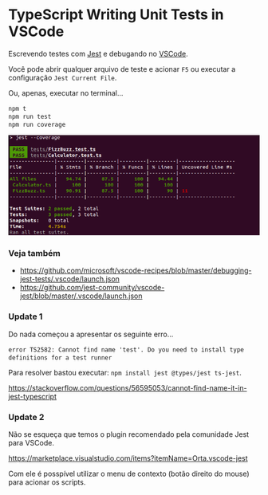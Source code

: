# TypeScript Writing Unit Tests in VSCode

Escrevendo testes com [Jest](https://jestjs.io/) e debugando no [VSCode](https://code.visualstudio.com/).

Você pode abrir qualquer arquivo de teste e acionar `F5` ou executar a configuração `Jest Current File`.

Ou, apenas, executar no terminal...

    npm t
    npm run test
    npm run coverage

![](jest-running-terminal-coverage.png)


### Veja também

+ https://github.com/microsoft/vscode-recipes/blob/master/debugging-jest-tests/.vscode/launch.json
+ https://github.com/jest-community/vscode-jest/blob/master/.vscode/launch.json


### Update 1

Do nada começou a apresentar os seguinte erro...

    error TS2582: Cannot find name 'test'. Do you need to install type definitions for a test runner

Para resolver bastou executar: `npm install jest @types/jest ts-jest`.

https://stackoverflow.com/questions/56595053/cannot-find-name-it-in-jest-typescript


### Update 2

Não se esqueça que temos o plugin recomendado pela comunidade Jest para VSCode.

https://marketplace.visualstudio.com/items?itemName=Orta.vscode-jest

Com ele é posspível utilizar o menu de contexto (botão direito do mouse) para acionar os scripts.

